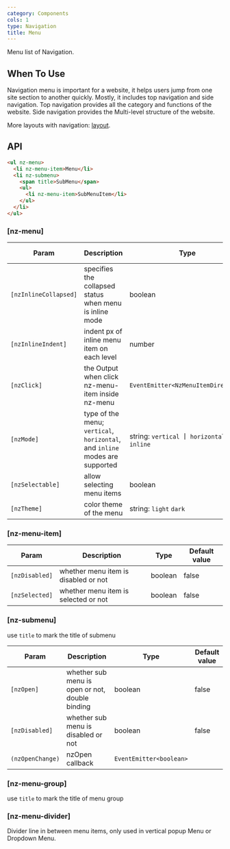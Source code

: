 ```yaml
---
category: Components
cols: 1
type: Navigation
title: Menu
---
```


Menu list of Navigation.

## When To Use

Navigation menu is important for a website, it helps users jump from one site section to another quickly. Mostly, it includes top navigation and side navigation. Top navigation provides all the category and functions of the website. Side navigation provides the Multi-level structure of the website.

More layouts with navigation: [layout](/components/layout/en).

## API

```html
<ul nz-menu>
  <li nz-menu-item>Menu</li>
  <li nz-submenu>
    <span title>SubMenu</span>
    <ul>
      <li nz-menu-item>SubMenuItem</li>
    </ul>
  </li>
</ul>
```

### [nz-menu]

| Param | Description | Type | Default value |
| ----- | ----------- | ---- | ------------- |
| `[nzInlineCollapsed]` | specifies the collapsed status when menu is inline mode | boolean | - |
| `[nzInlineIndent]` | indent px of inline menu item on each level | number | 24 |
| `[nzClick]` | the Output when click nz-menu-item inside nz-menu | `EventEmitter<NzMenuItemDirective>` | |
| `[nzMode]` | type of the menu; `vertical`, `horizontal`, and `inline` modes are supported | string: `vertical` 丨 `horizontal` 丨 `inline` | `vertical` |
| `[nzSelectable]` | allow selecting menu items | boolean | true |
| `[nzTheme]` | color theme of the menu | string: `light` `dark` | `light` |

### [nz-menu-item]

| Param | Description | Type | Default value |
| ----- | ----------- | ---- | ------------- |
| `[nzDisabled]` | whether menu item is disabled or not | boolean | false |
| `[nzSelected]` | whether menu item is selected or not | boolean | false |

### [nz-submenu]

use `title` to mark the title of submenu

| Param | Description | Type | Default value |
| ----- | ----------- | ---- | ------------- |
| `[nzOpen]` | whether sub menu is open or not, double binding | boolean | false |
| `[nzDisabled]` | whether sub menu is disabled or not | boolean | false |
| `(nzOpenChange)` | nzOpen callback | `EventEmitter<boolean>` | |

### [nz-menu-group]

use `title` to mark the title of menu group

### [nz-menu-divider]

Divider line in between menu items, only used in vertical popup Menu or Dropdown Menu.
